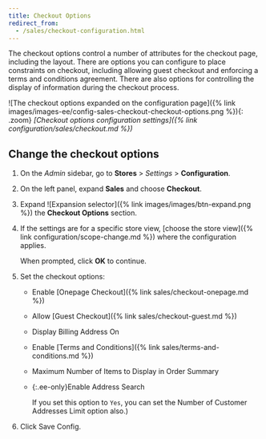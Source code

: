 ```yaml
---
title: Checkout Options
redirect_from:
  - /sales/checkout-configuration.html
---
```


The checkout options control a number of attributes for the checkout page, including the layout. There are options you can configure to place constraints on checkout, including allowing guest checkout and enforcing a terms and conditions agreement. There are also options for controlling the display of information during the checkout process.

![The checkout options expanded on the configuration page]({% link images/images-ee/config-sales-checkout-checkout-options.png %}){: .zoom}
_[Checkout options configuration settings]({% link configuration/sales/checkout.md %})_

## Change the checkout options

1. On the _Admin_ sidebar, go to **Stores** > _Settings_ > **Configuration**.

1. On the left panel, expand **Sales** and choose **Checkout**.

1. Expand ![Expansion selector]({% link images/images/btn-expand.png %}) the **Checkout Options** section.

1. If the settings are for a specific store view, [choose the store view]({% link configuration/scope-change.md %}) where the configuration applies.

   When prompted, click **OK** to continue.

1. Set the checkout options:

   - Enable [Onepage Checkout]({% link sales/checkout-onepage.md %})

   - Allow [Guest Checkout]({% link sales/checkout-guest.md %})

   - Display Billing Address On

   - Enable [Terms and Conditions]({% link sales/terms-and-conditions.md %})

   - Maximum Number of Items to Display in Order Summary

   - {:.ee-only}Enable Address Search

      If you set this option to `Yes`, you can set the Number of Customer Addresses Limit option also.)

1. Click <span class="btn">Save Config</span>.

